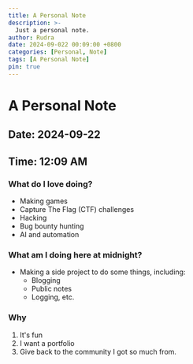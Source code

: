```yaml
---
title: A Personal Note
description: >-
  Just a personal note.
author: Rudra
date: 2024-09-022 00:09:00 +0800
categories: [Personal, Note]
tags: [A Personal Note]
pin: true
---
```

# A Personal Note

## Date: 2024-09-22
## Time: 12:09 AM 

### What do I love doing?
- Making games
- Capture The Flag (CTF) challenges
- Hacking
- Bug bounty hunting
- AI and automation

### What am I doing here at midnight?
- Making a side project to do some things, including:
  - Blogging
  - Public notes
  - Logging, etc.

### Why
1. It's fun
2. I want a portfolio
3. Give back to the community I got so much from.
